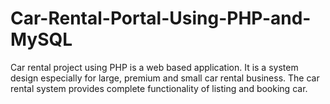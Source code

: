 # Car-Rental-Portal-Using-PHP-and-MySQL
<p>Car rental project using PHP is a web based application. It is a system design especially for large, premium and small car rental business. The car rental system provides complete functionality of listing and booking car.</p>
